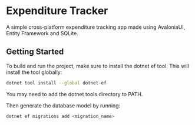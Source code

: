 # Expenditure Tracker

A simple cross-platform expenditure tracking app made using AvaloniaUI, Entity Framework and SQLite.

## Getting Started

To build and run the project, make sure to install the dotnet ef tool. This will install the tool globally:

```bash
dotnet tool install --global dotnet-ef
```

You may need to add the dotnet tools directory to PATH.

Then generate the database model by running:

```bash
dotnet ef migrations add <migration_name>
```
